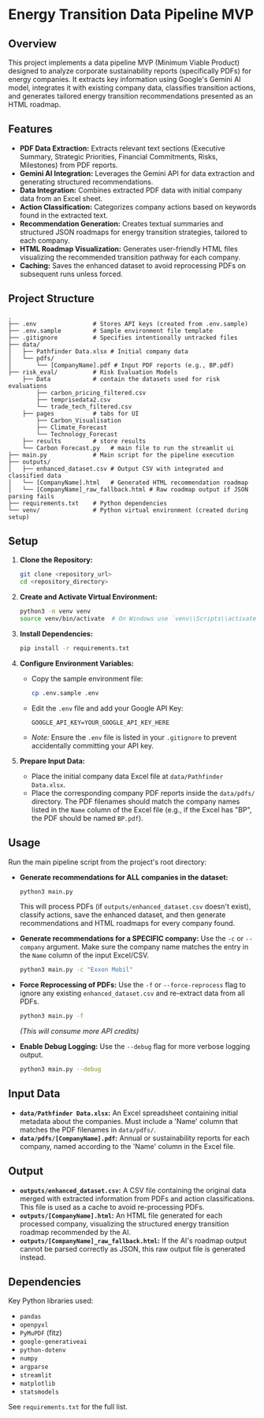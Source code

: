 # Energy Transition Data Pipeline MVP

## Overview

This project implements a data pipeline MVP (Minimum Viable Product) designed to analyze corporate sustainability reports (specifically PDFs) for energy companies. It extracts key information using Google's Gemini AI model, integrates it with existing company data, classifies transition actions, and generates tailored energy transition recommendations presented as an HTML roadmap.

## Features

*   **PDF Data Extraction:** Extracts relevant text sections (Executive Summary, Strategic Priorities, Financial Commitments, Risks, Milestones) from PDF reports.
*   **Gemini AI Integration:** Leverages the Gemini API for data extraction and generating structured recommendations.
*   **Data Integration:** Combines extracted PDF data with initial company data from an Excel sheet.
*   **Action Classification:** Categorizes company actions based on keywords found in the extracted text.
*   **Recommendation Generation:** Creates textual summaries and structured JSON roadmaps for energy transition strategies, tailored to each company.
*   **HTML Roadmap Visualization:** Generates user-friendly HTML files visualizing the recommended transition pathway for each company.
*   **Caching:** Saves the enhanced dataset to avoid reprocessing PDFs on subsequent runs unless forced.

## Project Structure

```
.
├── .env                # Stores API keys (created from .env.sample)
├── .env.sample         # Sample environment file template
├── .gitignore          # Specifies intentionally untracked files
├── data/
│   ├── Pathfinder Data.xlsx # Initial company data
│   └── pdfs/
│       └── [CompanyName].pdf # Input PDF reports (e.g., BP.pdf)
├── risk_eval/          # Risk Evaluation Models
    ├── Data            # contain the datasets used for risk evaluations
        ├── carbon_pricing_filtered.csv
        ├── temprisedata2.csv
        └── trade_tech_filtered.csv
    ├── pages           # tabs for UI
        ├── Carbon_Visualisation
        ├── Climate_Forecast
        └── Technology_Forecast
    ├── results         # store results
    └── Carbon Forecast.py   # main file to run the streamlit ui
├── main.py             # Main script for the pipeline execution
├── outputs/
│   ├── enhanced_dataset.csv # Output CSV with integrated and classified data
│   └── [CompanyName].html   # Generated HTML recommendation roadmap
│   └── [CompanyName]_raw_fallback.html # Raw roadmap output if JSON parsing fails
├── requirements.txt    # Python dependencies
└── venv/               # Python virtual environment (created during setup)
```

## Setup

1.  **Clone the Repository:**
    ```bash
    git clone <repository_url>
    cd <repository_directory>
    ```

2.  **Create and Activate Virtual Environment:**
    ```bash
    python3 -m venv venv
    source venv/bin/activate  # On Windows use `venv\\Scripts\\activate`
    ```

3.  **Install Dependencies:**
    ```bash
    pip install -r requirements.txt
    ```

4.  **Configure Environment Variables:**
    *   Copy the sample environment file:
        ```bash
        cp .env.sample .env
        ```
    *   Edit the `.env` file and add your Google API Key:
        ```
        GOOGLE_API_KEY=YOUR_GOOGLE_API_KEY_HERE
        ```
    *   *Note:* Ensure the `.env` file is listed in your `.gitignore` to prevent accidentally committing your API key.

5.  **Prepare Input Data:**
    *   Place the initial company data Excel file at `data/Pathfinder Data.xlsx`.
    *   Place the corresponding company PDF reports inside the `data/pdfs/` directory. The PDF filenames should match the company names listed in the `Name` column of the Excel file (e.g., if the Excel has "BP", the PDF should be named `BP.pdf`).

## Usage

Run the main pipeline script from the project's root directory:

*   **Generate recommendations for ALL companies in the dataset:**
    ```bash
    python3 main.py
    ```
    This will process PDFs (if `outputs/enhanced_dataset.csv` doesn't exist), classify actions, save the enhanced dataset, and then generate recommendations and HTML roadmaps for every company found.

*   **Generate recommendations for a SPECIFIC company:**
    Use the `-c` or `--company` argument. Make sure the company name matches the entry in the `Name` column of the input Excel/CSV.
    ```bash
    python3 main.py -c "Exxon Mobil"
    ```

*   **Force Reprocessing of PDFs:**
    Use the `-f` or `--force-reprocess` flag to ignore any existing `enhanced_dataset.csv` and re-extract data from all PDFs.
    ```bash
    python3 main.py -f
    ```
    *(This will consume more API credits)*

*   **Enable Debug Logging:**
    Use the `--debug` flag for more verbose logging output.
    ```bash
    python3 main.py --debug
    ```

## Input Data

*   **`data/Pathfinder Data.xlsx`:** An Excel spreadsheet containing initial metadata about the companies. Must include a 'Name' column that matches the PDF filenames in `data/pdfs/`.
*   **`data/pdfs/[CompanyName].pdf`:** Annual or sustainability reports for each company, named according to the 'Name' column in the Excel file.

## Output

*   **`outputs/enhanced_dataset.csv`:** A CSV file containing the original data merged with extracted information from PDFs and action classifications. This file is used as a cache to avoid re-processing PDFs.
*   **`outputs/[CompanyName].html`:** An HTML file generated for each processed company, visualizing the structured energy transition roadmap recommended by the AI.
*   **`outputs/[CompanyName]_raw_fallback.html`:** If the AI's roadmap output cannot be parsed correctly as JSON, this raw output file is generated instead.

## Dependencies

Key Python libraries used:

*   `pandas`
*   `openpyxl`
*   `PyMuPDF` (fitz)
*   `google-generativeai`
*   `python-dotenv`
*   `numpy`
*   `argparse`
*   `streamlit`
*   `matplotlib`
*   `statsmodels`

See `requirements.txt` for the full list.
